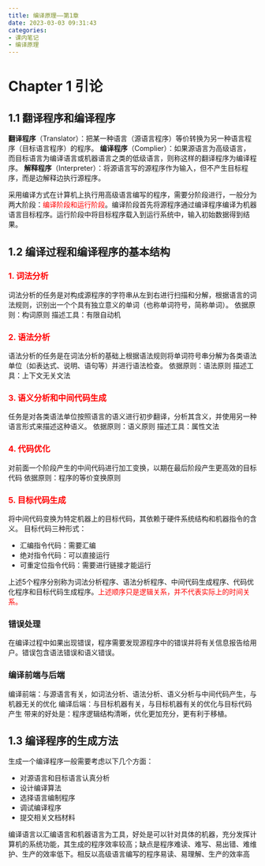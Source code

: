 ```yaml
---
title: 编译原理——第1章
date: 2023-03-03 09:31:43
categories:
- 课内笔记
- 编译原理
---
```

# Chapter 1 引论
## 1.1 翻译程序和编译程序
**翻译程序**（Translator）：把某一种语言（源语言程序）等价转换为另一种语言程序（目标语言程序）的程序。
**编译程序**（Complier）：如果源语言为高级语言，而目标语言为编译语言或机器语言之类的低级语言，则称这样的翻译程序为编译程序。
**解释程序**（Interpreter）：将源语言写的源程序作为输入，但不产生目标程序，而是边解释边执行源程序。

采用编译方式在计算机上执行用高级语言编写的程序，需要分阶段进行，一般分为两大阶段：<font color=red>编译阶段和运行阶段</font>。编译阶段首先将源程序通过编译程序编译为机器语言目标程序。运行阶段中将目标程序载入到运行系统中，输入初始数据得到结果。

## 1.2 编译过程和编译程序的基本结构
### <font color=red>1. 词法分析</font>
词法分析的任务是对构成源程序的字符串从左到右进行扫描和分解，根据语言的词法规则，识别出一个个具有独立意义的单词（也称单词符号，简称单词）。
依据原则：构词原则
描述工具：有限自动机
### <font color=red>2. 语法分析</font>
语法分析的任务是在词法分析的基础上根据语法规则将单词符号串分解为各类语法单位（如表达式、说明、语句等）并进行语法检查。
依据原则：语法原则
描述工具：上下文无关文法
### <font color=red>3. 语义分析和中间代码生成</font>
任务是对各类语法单位按照语言的语义进行初步翻译，分析其含义，并使用另一种语言形式来描述这种语义。
依据原则：语义原则
描述工具：属性文法
### <font color=red>4. 代码优化</font>
对前面一个阶段产生的中间代码进行加工变换，以期在最后阶段产生更高效的目标代码
依据原则：程序的等价变换原则
### <font color=red>5. 目标代码生成</font>
将中间代码变换为特定机器上的目标代码，其依赖于硬件系统结构和机器指令的含义。
目标代码三种形式：
- 汇编指令代码：需要汇编
- 绝对指令代码：可以直接运行
- 可重定位指令代码：需要进行链接才能运行

上述5个程序分别称为词法分析程序、语法分析程序、中间代码生成程序、代码优化程序和目标代码生成程序。<font color=red>上述顺序只是逻辑关系，并不代表实际上的时间关系。</font>

### 错误处理
在编译过程中如果出现错误，程序需要发现源程序中的错误并将有关信息报告给用户。错误包含语法错误和语义错误。

### 编译前端与后端
编译前端：与源语言有关，如词法分析、语法分析、语义分析与中间代码产生，与机器无关的优化
编译后端：与目标机器有关，与目标机器有关的优化与目标代码产生
带来的好处是：程序逻辑结构清晰，优化更加充分，更有利于移植。

## 1.3 编译程序的生成方法
生成一个编译程序一般需要考虑以下几个方面：
- 对源语言和目标语言认真分析
- 设计编译算法
- 选择语言编制程序
- 调试编译程序
- 提交相关文档材料

编译语言以汇编语言和机器语言为工具，好处是可以针对具体的机器，充分发挥计算机的系统功能，其生成的程序效率较高；缺点是程序难读、难写、易出错、难维护、生产的效率低下。相反以高级语言编写的程序易读、易理解、生产的效率高